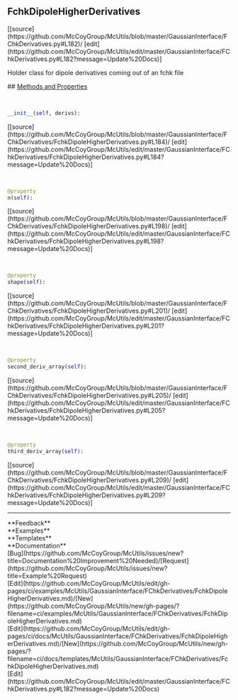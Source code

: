 ## <a id="McUtils.GaussianInterface.FChkDerivatives.FchkDipoleHigherDerivatives">FchkDipoleHigherDerivatives</a> 

<div class="docs-source-link" markdown="1">
[[source](https://github.com/McCoyGroup/McUtils/blob/master/GaussianInterface/FChkDerivatives.py#L182)/
[edit](https://github.com/McCoyGroup/McUtils/edit/master/GaussianInterface/FChkDerivatives.py#L182?message=Update%20Docs)]
</div>

Holder class for dipole derivatives coming out of an fchk file







<div class="collapsible-section">
 <div class="collapsible-section collapsible-section-header" markdown="1">
## <a class="collapse-link" data-toggle="collapse" href="#methods" markdown="1"> Methods and Properties</a> <a class="float-right" data-toggle="collapse" href="#methods"><i class="fa fa-chevron-down"></i></a>
 </div>
 <div class="collapsible-section collapsible-section-body collapse show" id="methods" markdown="1">
 
<a id="McUtils.GaussianInterface.FChkDerivatives.FchkDipoleHigherDerivatives.__init__" class="docs-object-method">&nbsp;</a> 
```python
__init__(self, derivs): 
```
<div class="docs-source-link" markdown="1">
[[source](https://github.com/McCoyGroup/McUtils/blob/master/GaussianInterface/FChkDerivatives/FchkDipoleHigherDerivatives.py#L184)/
[edit](https://github.com/McCoyGroup/McUtils/edit/master/GaussianInterface/FChkDerivatives/FchkDipoleHigherDerivatives.py#L184?message=Update%20Docs)]
</div>


<a id="McUtils.GaussianInterface.FChkDerivatives.FchkDipoleHigherDerivatives.n" class="docs-object-method">&nbsp;</a> 
```python
@property
n(self): 
```
<div class="docs-source-link" markdown="1">
[[source](https://github.com/McCoyGroup/McUtils/blob/master/GaussianInterface/FChkDerivatives/FchkDipoleHigherDerivatives.py#L198)/
[edit](https://github.com/McCoyGroup/McUtils/edit/master/GaussianInterface/FChkDerivatives/FchkDipoleHigherDerivatives.py#L198?message=Update%20Docs)]
</div>


<a id="McUtils.GaussianInterface.FChkDerivatives.FchkDipoleHigherDerivatives.shape" class="docs-object-method">&nbsp;</a> 
```python
@property
shape(self): 
```
<div class="docs-source-link" markdown="1">
[[source](https://github.com/McCoyGroup/McUtils/blob/master/GaussianInterface/FChkDerivatives/FchkDipoleHigherDerivatives.py#L201)/
[edit](https://github.com/McCoyGroup/McUtils/edit/master/GaussianInterface/FChkDerivatives/FchkDipoleHigherDerivatives.py#L201?message=Update%20Docs)]
</div>


<a id="McUtils.GaussianInterface.FChkDerivatives.FchkDipoleHigherDerivatives.second_deriv_array" class="docs-object-method">&nbsp;</a> 
```python
@property
second_deriv_array(self): 
```
<div class="docs-source-link" markdown="1">
[[source](https://github.com/McCoyGroup/McUtils/blob/master/GaussianInterface/FChkDerivatives/FchkDipoleHigherDerivatives.py#L205)/
[edit](https://github.com/McCoyGroup/McUtils/edit/master/GaussianInterface/FChkDerivatives/FchkDipoleHigherDerivatives.py#L205?message=Update%20Docs)]
</div>


<a id="McUtils.GaussianInterface.FChkDerivatives.FchkDipoleHigherDerivatives.third_deriv_array" class="docs-object-method">&nbsp;</a> 
```python
@property
third_deriv_array(self): 
```
<div class="docs-source-link" markdown="1">
[[source](https://github.com/McCoyGroup/McUtils/blob/master/GaussianInterface/FChkDerivatives/FchkDipoleHigherDerivatives.py#L209)/
[edit](https://github.com/McCoyGroup/McUtils/edit/master/GaussianInterface/FChkDerivatives/FchkDipoleHigherDerivatives.py#L209?message=Update%20Docs)]
</div>
 </div>
</div>












---


<div markdown="1" class="text-secondary">
<div class="container">
  <div class="row">
   <div class="col" markdown="1">
**Feedback**   
</div>
   <div class="col" markdown="1">
**Examples**   
</div>
   <div class="col" markdown="1">
**Templates**   
</div>
   <div class="col" markdown="1">
**Documentation**   
</div>
   <div class="col" markdown="1">
   
</div>
   <div class="col" markdown="1">
   
</div>
   <div class="col" markdown="1">
   
</div>
</div>
  <div class="row">
   <div class="col" markdown="1">
[Bug](https://github.com/McCoyGroup/McUtils/issues/new?title=Documentation%20Improvement%20Needed)/[Request](https://github.com/McCoyGroup/McUtils/issues/new?title=Example%20Request)   
</div>
   <div class="col" markdown="1">
[Edit](https://github.com/McCoyGroup/McUtils/edit/gh-pages/ci/examples/McUtils/GaussianInterface/FChkDerivatives/FchkDipoleHigherDerivatives.md)/[New](https://github.com/McCoyGroup/McUtils/new/gh-pages/?filename=ci/examples/McUtils/GaussianInterface/FChkDerivatives/FchkDipoleHigherDerivatives.md)   
</div>
   <div class="col" markdown="1">
[Edit](https://github.com/McCoyGroup/McUtils/edit/gh-pages/ci/docs/McUtils/GaussianInterface/FChkDerivatives/FchkDipoleHigherDerivatives.md)/[New](https://github.com/McCoyGroup/McUtils/new/gh-pages/?filename=ci/docs/templates/McUtils/GaussianInterface/FChkDerivatives/FchkDipoleHigherDerivatives.md)   
</div>
   <div class="col" markdown="1">
[Edit](https://github.com/McCoyGroup/McUtils/edit/master/GaussianInterface/FChkDerivatives.py#L182?message=Update%20Docs)   
</div>
   <div class="col" markdown="1">
   
</div>
   <div class="col" markdown="1">
   
</div>
   <div class="col" markdown="1">
   
</div>
</div>
</div>
</div>